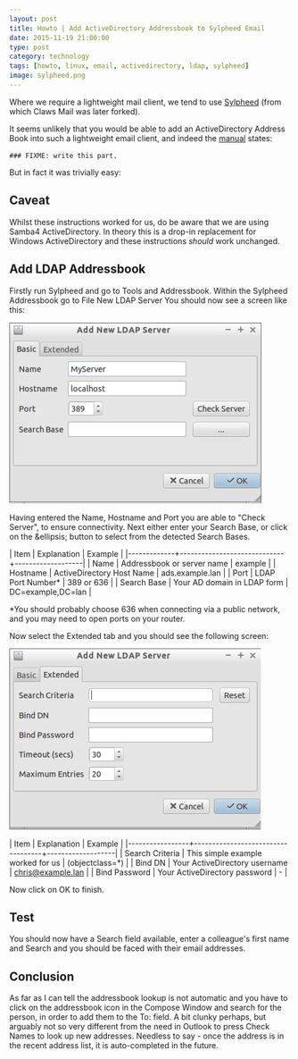 ```yaml
--- 
layout: post 
title: Howto | Add ActiveDirectory Addressbook to Sylpheed Email
date: 2015-11-19 21:00:00
type: post 
category: technology
tags: [howto, linux, email, activedirectory, ldap, sylpheed]
image: sylpheed.png
---
```


Where we require a lightweight mail client, we tend to use [Sylpheed] (from which Claws Mail was later forked).

It seems unlikely that you would be able to add an ActiveDirectory Address Book into such a lightweight email client, and indeed the [manual] states:

    ### FIXME: write this part.

But in fact it was trivially easy:

<!--more-->

## Caveat

Whilst these instructions worked for us, do be aware that we are using Samba4 ActiveDirectory. 
In theory this is a drop-in replacement for Windows ActiveDirectory and these instructions *should* work unchanged.

## Add LDAP Addressbook

Firstly run Sylpheed and go to Tools and Addressbook. 
Within the Sylpheed Addressbook go to File New LDAP Server
You should now see a screen like this:

<img src="/assets/sylpheed-ldap-1.png" alt="Sylpheed LDAP Basic Settings">

Having entered the Name, Hostname and Port you are able to "Check Server", to ensure connectivity.
Next either enter your Search Base, or click on the &ellipsis; button to select from the detected Search Bases. 

| Item        | Explanation                 | Example           |
|-------------+-----------------------------+-------------------|
| Name        | Addressbook or server name  | example           |
| Hostname    | ActiveDirectory Host Name   | ads.example.lan   |
| Port        | LDAP Port Number*           | 389 or 636        |
| Search Base | Your AD domain in LDAP form | DC=example,DC=lan |

*You should probably choose 636 when connecting via a public network, and you may need to open ports on your router.

Now select the Extended tab and you should see the following screen:

<img src="/assets/sylpheed-ldap-2.png" alt="Sylpheed LDAP Extended Settings">

| Item            | Explanation                       | Example           |
|-----------------+-----------------------------------+-------------------|
| Search Criteria | This simple example worked for us | (objectclass=*)   |
| Bind DN         | Your ActiveDirectory username     | chris@example.lan |
| Bind Password   | Your ActiveDirectory password     | - |

Now click on OK to finish.

## Test

You should now have a Search field available, enter a colleague's first name and Search and you should be faced with their email addresses.

## Conclusion

As far as I can tell the addressbook lookup is not automatic and you have to click on the addressbook icon in the Compose Window and search for the person, in order to add them to the To: field. A bit clunky perhaps, but arguably not so very different from the need in Outlook to press Check Names to look up new addresses. 
Needless to say - once the address is in the recent address list, it is auto-completed in the future.

[sylpheed]: http://sylpheed.sraoss.jp/en/
[manual]: http://sylpheed.sraoss.jp/doc/manual/en/sylpheed-12.html
